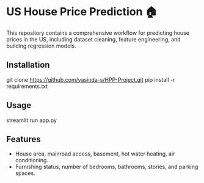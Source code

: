 # US House Price Prediction 🏠

This repository contains a comprehensive workflow for predicting house prices in the US, including dataset cleaning, feature engineering, and building regression models.

## Installation

git clone https://github.com/yasinda-s/HPP-Project.git
pip install -r requirements.txt

## Usage

streamlit run app.py

## Features
- House area, mainroad access, basement, hot water heating, air conditioning.
- Furnishing status, number of bedrooms, bathrooms, stories, and parking spaces.


